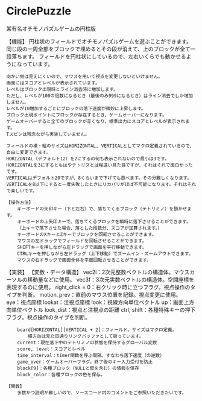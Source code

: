 # CirclePuzzle
某有名オチモノパズルゲームの円柱版   

【機能】
	円柱状のフィールドでオチモノパズルゲームを遊ぶことができます。
	同じ段の一周全部をブロックで埋めるとその段が消えて、上のブロックが全て一段落ちます。
	フィールドを円柱状にしているので、左右いくらでも動かせるようになっています。
	
	向かい側は見えにくいので、マウスを用いて視点を変更しないといけません。
	画面にはスコアとレベルが表示されています。
	レベルはブロック出現時とライン消去時に増加します。
	ただし、レベルが100の倍数になるとき（最後のみ999になるとき）はライン消去でしか増加しません。
	レベルが10増加するごとにブロックの落下速度が微妙に上昇します。
	ブロック出現ポイントにブロックが存在するとき、ゲームオーバーになります。
	ゲームオーバーすると全てのブロックが赤くなり、標準出力にスコアとレベルが表示されます。
	Tスピンは残念ながら実装していません。
	
	フィールドの横・縦のサイズはHORIZONTAL, VERTICALとしてマクロ定義されているので、自由に変更できます。
	HORIZONTAL（デフォルト12）を2にするの何も表示されないので最小は3です。
	HORIZONTALを3にするともはやテトリスとは程遠い見た目ですが、それはそれで面白かったです。
	VERTICALはデフォルト20ですが、8くらいまで下げても遊べます。その分難しくなります。
	VERTICALを8以下にすると一度失敗したときにリカバリがほぼ不可能になります。それはそれで楽しいです。
	
	【操作方法】
		キーボードの矢印キー（下と左右）で、落ちてくるブロック（テトリミノ）を動かせます。
		キーボードの上矢印キーで、落ちてくるブロックを瞬時に落下させることができます。
		（上キーで落下させた場合、落とした段数分、スコアが加算されます。）
		キーボードのXキーとZキーでブロックを回転させることができます。
		マウスの左ドラッグでフィールドを回転させることができます。
		SHIFTキーを押しながら左ドラッグで画面を平行移動できます。
		CTRLキーを押しながら左ドラッグ（上下移動）でズームイン・ズームアウトできます。
		マウスの右ドラッグで画面全体を平面回転させることができます。
		

【実装】
	【変数・データ構造】
		vec2i：2次元整数ベクトルの構造体。マウスカーソルの移動量などに使用。
		vec3f：3次元実数ベクトルの構造体。空間座標を表現するのに使用。
		right_click = 0：右クリック時に立つフラグ。視点操作のタイプを判断。
		motion_prev：直前のマウス位置を記録。視点変更に使用。
		eye：視点座標
		lookat：注視点座標
		look：視線方向単位ベクトル
		up：画面上方向単位ベクトル
		look_dist：視点と注視点の距離
		ctrl, shift：各種特殊キーの押下フラグ。視点操作のタイプを判断。
		
		board[HORIZONTAL][VERTICAL + 2]：フィールド。サイズはマクロ定義。
			横方向は見た目通りリングバッファとして扱っています。
		current：現在落下中のテトリミノの状態を保持するグローバル変数
		score, level：スコアとレベル
		time_interval：timer関数を呼ぶ間隔。すなわち落下速度（の逆数）
		game_over：ゲームオーバーフラグ。終了後のキー入力受付を防止
		block[9]：各種ブロック（NULLと壁を含む）の情報を保存
		block_color：各種ブロックの色を保存。
		
	【関数】
		多数かつ説明が難しいので、ソースコード内のコメントをご参照いただきたいです。
